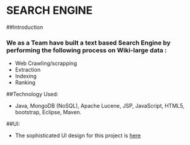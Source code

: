 # SEARCH ENGINE

##Introduction

### We as a Team have built a text based Search Engine by performing the following process on Wiki-large data :
* Web Crawling/scrapping
* Extraction
* Indexing 
* Ranking

##Technology Used:
* Java, MongoDB (NoSQL), Apache Lucene, JSP, JavaScript, HTML5, bootstrap, Eclipse, Maven.

##UI:
* The sophisticated UI design for this project is [here](https://github.com/mohanmb91/SearchEgineUI/)
